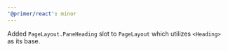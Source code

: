 ```yaml
---
'@primer/react': minor
---
```


Added `PageLayout.PaneHeading` slot to `PageLayout` which utilizes `<Heading>` as its base.
